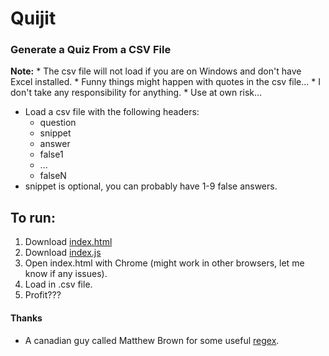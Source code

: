 # Quijit

### Generate a Quiz From a CSV File

**Note:**
	* The csv file will not load if you are on Windows and don't have Excel installed.
	* Funny things might happen with quotes in the csv file...
	* I don't take any responsibility for anything.
	* Use at own risk...

* Load a csv file with the following headers:
    * question
    * snippet
    * answer
    * false1
    * ...
    * falseN
* snippet is optional, you can probably have 1-9 false answers.

## To run:
1. Download [index.html](https://github.com/41exio/Quijit/releases/latest/download/index.html)
2. Download [index.js](https://github.com/41exio/Quijit/releases/latest/download/index.js)
3. Open index.html with Chrome (might work in other browsers, let me know if any issues).
4. Load in .csv file.
5. Profit???

#### Thanks

* A canadian guy called Matthew Brown for some useful [regex](https://stackoverflow.com/questions/59218548/what-is-the-best-way-to-convert-from-csv-to-json-when-commas-and-quotations-may/59219146).
